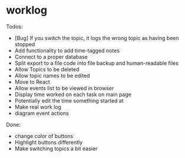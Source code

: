 # worklog

Todos:
- [Bug] If you switch the topic, it logs the wrong topic as having been stopped
- Add functionality to add time-tagged notes
- Connect to a proper database
- Split export to a file code into file backup and human-readable files
- Allow Topics to be deleted
- Allow topic names to be edited
- Move to React
- Allow events list to be viewed in browser
- Display time worked on each task on main page
- Potentially edit the time something started at 
- Make real work log
- diagram event actions


Done:
- change color of buttons
- Highlight buttons differently
- Make switching topics a bit easier
